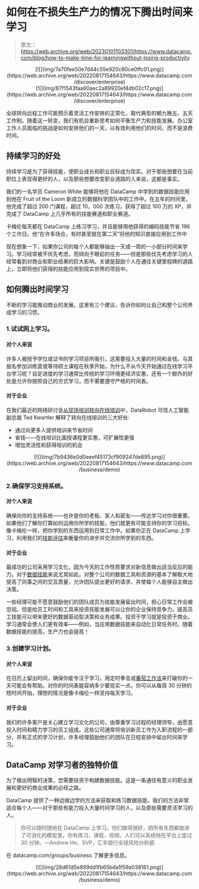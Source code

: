 # 如何在不损失生产力的情况下腾出时间来学习

> 原文：<https://web.archive.org/web/20230101103301/https://www.datacamp.com/blog/how-to-make-time-for-learningwithout-losing-productivity>

<center>[![](img/7a70fee50e7d44c55e920c80ce0ffc01.png)](https://web.archive.org/web/20220817154643/https://www.datacamp.com/discover/enterprise)</center>

<center>[![](img/87f1543faa60aec2a89920ef4db02c17.png)](https://web.archive.org/web/20220817154643/https://www.datacamp.com/discover/enterprise)</center>

全球转向远程工作可能预示着灵活工作安排的正常化，取代典型的朝九晚五、五天工作制。随着这一转变，我们有机会重新思考如何平衡生产力和技能发展。办公室工作人员面临的挑战是如何安排他们的一天，以有效利用他们的时间，而不是浪费时间。

## 持续学习的好处

持续学习是为了获得技能，使职业成长和职业目标成为现实。对于那些想要在当前职位上表现得更好的人，以及那些想要改变职业道路的人来说，这都是事实。

我们的一名学员 Cameron White 能够将他在 DataCamp 中学到的数据技能应用到他在 Fruit of the Loom 新成立的数据科学团队中的工作中。在五年的时间里，他完成了超过 200 门课程，超过 10，000 次练习，获得了超过 100 万的 XP，并完成了 DataCamp 上几乎所有的技能赛道和职业赛道。

卡梅伦每天都在 DataCamp 上练习学习，并且能够用他获得的编码技能节省 196 个工作日。他“在许多场合，有时甚至就在第二天”将他的知识直接应用到工作中

现在想象一下，如果你公司的每个人都能够抽出一天或一周的一小部分时间来学习。学习经常被不优先考虑，而倾向于眼前的任务——但是那些优先考虑学习的人经常看到对商业和职业结果的巨大影响。关键是鼓励个人在通往关键里程碑的道路上，立即将他们获得的技能应用到现实世界的项目中。

## 如何腾出时间学习

不断的学习能推动商业的发展。这里有三个建议，告诉你如何让自己和整个公司养成学习的习惯。

### 1.试试网上学习。

#### 对个人来说

许多人被授予学位或证书的学习项目所吸引，这需要投入大量的时间和金钱。与其报名参加训练营或等待硕士课程在秋季开始，为什么不从今天开始通过在线学习平台学习呢？自定进度的学习通常比传统的学习环境更经济实惠，还有一个额外的好处是允许你按照自己的方式学习，而不需要遵守严格的时间表。

#### 对于企业

在我们最近的网络研讨会[从现场培训转向在线培训](https://web.archive.org/web/20220817154643/https://www.datacamp.com/resources/webinars/from-in-person-training-to-online-training)中，DataRobot 可信人工智能副总裁 Ted Kwartler 解释了转向在线培训的三大好处:

*   通过向更多人提供培训来节省时间
*   省钱——在线培训比面授课程更实惠，可扩展性更强
*   增加灵活性和获得培训的机会

<center>[![](img/7b9436e0d0eeef45173cf909247de895.png)](https://web.archive.org/web/20220817154643/https://www.datacamp.com/business/demo)</center>

### 2.确保学习支持系统。

#### 对个人来说

确保向你的支持系统——也许是你的老板、家人和密友——传达学习对你很重要。如果他们了解你打算如何运用你所学的技能，他们就更有可能支持你的学习目标。像卡梅伦一样，把你学到的东西运用到日常工作中。如果你正在 DataCamp 上学习，利用我们的[技能评估](https://web.archive.org/web/20220817154643/https://www.datacamp.com/signal)来衡量你的进步并交流你所学到的东西。

#### 对于企业

最成功的公司采用学习文化，因为今天的工作性质要求对新信息做出适当反应的能力。对于[数据技能](https://web.archive.org/web/20220817154643/https://www.datacamp.com/resources/whitepapers/what-data-fluency-looks-like)来说尤其如此。对整个公司的数据工具和资源的基本了解极大地提高了同事之间的交互质量，允许团队提出更好的请求，并使每个人能够自主做出决策。

一些经理可能不愿意鼓励他们的团队成员为技能发展留出时间，担心日常工作会被忽视。但是给员工时间和工具来投资技能发展可以让你的企业保持竞争力。提高员工技能可以带来更好的数据驱动型决策和业务成果。投资于学习就是投资于商业。学习通常会使人们更有效率——例如，当应用数据技能来自动化日常任务时。随着数据技能的提高，生产力也会提高！

### 3.创建学习计划。

#### 对个人来说

在日历上留出时间，确保你能专注于学习。用定时拳击或[番茄工作法](https://web.archive.org/web/20220817154643/https://en.wikipedia.org/wiki/Pomodoro_Technique)来打破你的一天可能会有帮助。对你的时间表能容纳多少要现实一点。你可以从每周 30 分钟的短时间开始，理想的情况是像卡梅伦一样坚持每天学习。

#### 对于企业

我们的许多客户是关心建立学习文化的公司，由尊重学习过程的经理领导，由愿意投入时间和精力学习的员工组成。这些公司通常将培训新员工作为入职流程的一部分，并有正式的学习计划，许多经理鼓励他们的团队在日程安排中留出时间来学习。

## DataCamp 对学习者的独特价值

为了做出明智的决策，您需要投资于构建数据技能。这是一条通往有意义的职业发展和更好的商业成果的必经之路。

DataCamp 提供了一种边做边学的方法来获取和练习数据技能。我们的方法非常适合每个人——对于那些有能力投入大量时间学习的人，以及那些需要灵活学习的人。

> 你可以随时随地在 DataCamp 上学习。你们做得很好，把所有东西都放进了可消化的模型里。你有练习，课程，视频。人们可以系统地在平台上度过 30 分钟。—Andrew He，SVP，汇丰银行全球风险分析部

在 datacamp.com/groups/business 了解更多信息。

<center>[![](img/28d61d5e899dd1fb65bda1f59a038161.png)](https://web.archive.org/web/20220817154643/https://www.datacamp.com/business/demo)</center>